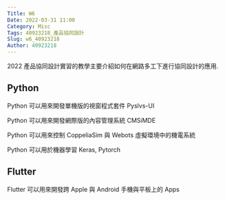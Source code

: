 ```yaml
---
Title: W6
Date: 2022-03-31 11:00
Category: Misc
Tags: 40923218_產品協同設計
Slug: w6_40923218
Author: 40923218
---
```


2022 產品協同設計實習的教學主要介紹如何在網路多工下進行協同設計的應用.

<!-- PELICAN_END_SUMMARY -->

Python
----
Python 可以用來開發單機版的視窗程式套件 Pyslvs-UI

Python 可以用來開發網際版的內容管理系統 CMSiMDE

Python 可以用來控制 CoppeliaSim 與 Webots 虛擬環境中的機電系統

Python 可以用於機器學習 Keras, Pytorch


Flutter
----

Flutter 可以用來開發跨 Apple 與 Android 手機與平板上的 Apps

